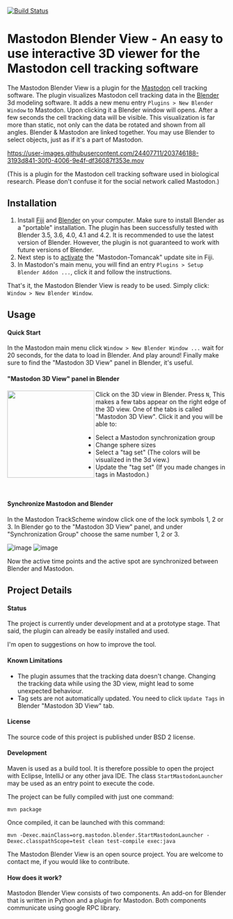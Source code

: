 [![Build Status](https://github.com/mastodon-sc/mastodon-blender-view/actions/workflows/build.yml/badge.svg)](https://github.com/mastodon-sc/mastodon-blender-view/actions/workflows/build.yml)

# Mastodon Blender View - An easy to use interactive 3D viewer for the Mastodon cell tracking software

The Mastodon Blender View is a plugin for the [Mastodon](https://github.com/mastodon-sc/mastodon/) cell tracking software.
The plugin visualizes Mastodon cell tracking data in the [Blender](https://blender.org) 3d modeling software.
It adds a new menu entry `Plugins > New Blender Window` to Mastodon.
Upon clicking it a Blender window will opens. After a few seconds the cell tracking data will be visible.
This visualization is far more than static, not only can the data be rotated and shown from all angles.
Blender & Mastodon are linked together. You may use Blender to select objects, just as if it's a part of Mastodon.

https://user-images.githubusercontent.com/24407711/203746188-3193d841-30f0-4006-9e4f-df36087f353e.mov

(This is a plugin for the Mastodon cell tracking software used in biological research.
Please don't confuse it for the social network called Mastodon.)

## Installation

1. Install [Fiji](https://imagej.net/downloads) and [Blender](https://blender.org/download) on your computer. Make sure
   to install Blender as a "portable" installation. The plugin has been successfully tested with Blender 3.5, 3.6, 4.0,
   4.1 and 4.2. It is recommended to use the latest version of Blender. However, the plugin is not guaranteed to work
   with future versions of Blender.
2. Next step is to [activate](https://imagej.net/update-sites/following) the "Mastodon-Tomancak" update site in Fiji.
3. In Mastodon's main menu, you will find an entry ```Plugins > Setup Blender Addon ...```, click it and follow the instructions. 

That's it, the Mastodon Blender View is ready to be used. Simply click: ```Window > New Blender Window```.
   
## Usage

#### Quick Start

In the Mastodon main menu click ```Window > New Blender Window ...``` wait for 20 seconds, for the data to load in Blender. And play around! Finally make sure to find the "Mastodon 3D View" panel in Blender, it's useful. 

#### "Mastodon 3D View" panel in Blender

<img src="https://user-images.githubusercontent.com/24407711/203944663-f3b81845-ae51-4528-aa59-3fa5fb5aeef6.png" align="left" width="200px"/>

Click on the 3D view in Blender.
Press ```N```, This makes a few tabs appear on the right edge of the 3D view.
One of the tabs is called "Mastodon 3D View".
Click it and you will be able to:

* Select a Mastodon synchronization group
* Change sphere sizes
* Select a "tag set" (The colors will be visualized in the 3d view.)
* Update the "tag set" (If you made changes in tags in Mastodon.)

<br clear="left"/>

#### Synchronize Mastodon and Blender

In the Mastodon TrackScheme window click one of the lock symbols 1, 2 or 3.
In Blender go to the "Mastodon 3D View" panel, and under "Synchronization Group" choose the same number 1, 2 or 3.

![image](https://user-images.githubusercontent.com/24407711/203946393-b0ac8a2e-5457-4051-b0fe-8644c6d5ad65.png)
![image](https://user-images.githubusercontent.com/24407711/203945908-b26ace3f-21b4-407e-a204-a14bb5ac04ca.png)

Now the active time points and the active spot are synchronized between Blender and Mastodon.

## Project Details

#### Status

The project is currently under development and at a prototype stage.
That said, the plugin can already be easily installed and used.

I'm open to suggestions on how to improve the tool.

#### Known Limitations

* The plugin assumes that the tracking data doesn't change.
  Changing the tracking data while using the 3D view, might lead to some unexpected behaviour.
* Tag sets are not automatically updated. You need to click ```Update Tags``` in
  Blender "Mastodon 3D View" tab.

#### License

The source code of this project is published under BSD 2 license.

#### Development

Maven is used as a build tool. It is therefore possible to open the project with Eclipse, IntelliJ or any other java IDE. The class `StartMastodonLauncher` may be used as an entry point to execute the code.

The project can be fully compiled with just one command:

```shell
mvn package
```

Once compiled, it can be launched with this command:

```
mvn -Dexec.mainClass=org.mastodon.blender.StartMastodonLauncher -Dexec.classpathScope=test clean test-compile exec:java
```

The Mastodon Blender View is an open source project.
You are welcome to contact me, if you would like to contribute.

#### How does it work?

Mastodon Blender View consists of two components.
An add-on for Blender that is written in Python and a plugin for Mastodon.
Both components communicate using google RPC library.
